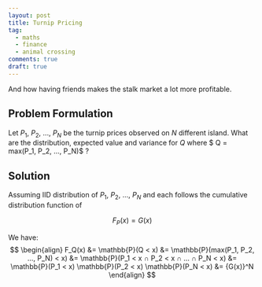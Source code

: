 ```yaml
---
layout: post
title: Turnip Pricing
tag:
  - maths
  - finance
  - animal crossing
comments: true
draft: true
---
```


And how having friends makes the stalk market a lot more profitable.

## Problem Formulation

Let $P_1$, $P_2$, ..., $P_N$ be the turnip prices observed on $N$ different island. What are the distribution, expected value and variance for $Q$ where $ Q = max(P_1, P_2, ..., P_N)$ ?

## Solution
Assuming IID distribution of $P_1$, $P_2$, ..., $P_N$ and each follows the cumulative distribution function of

$$
F_P(x) = G(x)
$$

We have:
$$
\begin{align}
F_Q(x) 
&= \mathbb{P}(Q < x)
&= \mathbb{P}(max(P_1, P_2, ..., P_N) < x)
&= \mathbb{P}(P_1 < x ∩ P_2 < x ∩ ... ∩ P_N < x)
&= \mathbb{P}(P_1 < x) \mathbb{P}(P_2 < x) \mathbb{P}(P_N < x)
&= {G(x)}^N
\end{align}
$$
